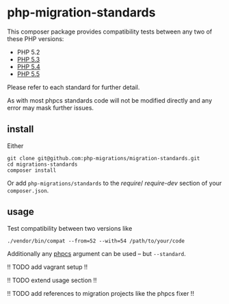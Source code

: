 php-migration-standards
=======================

This composer package provides compatibility tests between any two of these PHP versions:
* PHP 5.2
* [PHP 5.3](https://github.com/foobugs-standards/Php52to53)
* [PHP 5.4](https://github.com/foobugs-standards/Php53to54)
* [PHP 5.5](https://github.com/foobugs-standards/Php54to55)

Please refer to each standard for further detail.

As with most phpcs standards code will not be modified directly and any error may mask further issues.

install
-------

Either

```
git clone git@github.com:php-migrations/migration-standards.git
cd migrations-standards
composer install
```

Or add `php-migrations/standards` to the _require_/ _require-dev_ section of your `composer.json`.

usage
-----

Test compatibility between two versions like

```
./vendor/bin/compat --from=52 --with=54 /path/to/your/code
```

Additionally any [phpcs](http://pear.php.net/manual/en/package.php.php-codesniffer.usage.php) argument can be used – but `--standard`.

!! TODO add vagrant setup !!

!! TODO extend usage section !!

!! TODO add references to migration projects like the phpcs fixer !!
